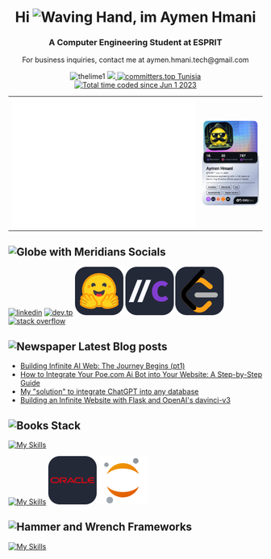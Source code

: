 <h1 align="center">Hi <img src="https://raw.githubusercontent.com/Tarikul-Islam-Anik/Animated-Fluent-Emojis/master/Emojis/Hand%20gestures/Waving%20Hand.png" alt="Waving Hand" width="35" height="35" />, im Aymen Hmani</h1>
<h3 align="center">A Computer Engineering Student at ESPRIT</h3>

<p align="center">For business inquiries, contact me at aymen.hmani.tech@gmail.com</p>

<p align="center"> <a><img src="https://komarev.com/ghpvc/?username=thelime1&label=Profile%20views&color=a88eff&style=flat" alt="thelime1" /></a> <a href="https://github.com/TheLime1?tab=repositories&q=&type=&language=&sort=stargazers"><img src="https://custom-icon-badges.demolab.com/github/stars/thelime1?color=ceb011&style=Star-yellow.svg&logo=star"/></a><a href="https://user-badge.committers.top/tunisia/TheLime1">
<img src="https://user-badge.committers.top/tunisia/TheLime1.svg" alt="committers.top Tunisia">
</a><a href="https://wakatime.com/@f527ccc3-e589-4baf-8918-702b4f1b7a1d"><img src="https://wakatime.com/badge/user/f527ccc3-e589-4baf-8918-702b4f1b7a1d.svg" alt="Total time coded since Jun 1 2023" /></a>
 </p>


<table>
  <tr>
    <td>

<img src="https://raw.githubusercontent.com/TheLime1/TheLime1/metric/github-metrics.svg">

  </td>
  <td>

<a href="https://dly.to/T25I879ySIy"><img src="https://raw.githubusercontent.com/TheLime1/TheLime1/devcard/devcard.png" width="300" alt="Aymen Hmani's Dev Card"/></a>

  </td>
  </tr>
</table>

## <img src="https://raw.githubusercontent.com/Tarikul-Islam-Anik/Animated-Fluent-Emojis/master/Emojis/Travel%20and%20places/Globe%20with%20Meridians.png" alt="Globe with Meridians" width="25" height="25" /> Socials
<p align="left">

[![linkedin](https://skillicons.dev/icons?i=linkedin)](https://www.linkedin.com/in/aymen-hmani/)
[![dev.tp](https://skillicons.dev/icons?i=devto)](https://dev.to/thelime1)
[![huggingface](https://raw.githubusercontent.com/TheLime1/skill-icons/main/icons/huggingface.svg)](https://huggingface.co/Lime1)
[![Code Trace](https://raw.githubusercontent.com/TheLime1/skill-icons/main/icons/codetrace.svg)](https://codetrace.com/users/TheLime1)
[![leetcode](https://raw.githubusercontent.com/TheLime1/skill-icons/main/icons/leetcode.svg)](https://leetcode.com/TheLime1/)
[![stack overflow](https://skillicons.dev/icons?i=stackoverflow)](https://stackoverflow.com/users/23000256/aymen-hmani)
 </p>

## <img src="https://raw.githubusercontent.com/Tarikul-Islam-Anik/Animated-Fluent-Emojis/master/Emojis/Objects/Newspaper.png" alt="Newspaper" width="25" height="25" /> Latest Blog posts
<!-- BLOG-POST-LIST:START -->
- [Building Infinite AI Web: The Journey Begins &lpar;pt1&rpar;](https://dev.to/thelime1/building-infinite-ai-web-the-journey-begins-pt1-1enb)
- [How to Integrate Your Poe.com Ai Bot into Your Website: A Step-by-Step Guide](https://dev.to/thelime1/how-to-integrate-your-poecom-ai-bot-into-your-website-a-step-by-step-guide-32m3)
- [My &quot;solution&quot; to integrate ChatGPT into any database](https://dev.to/thelime1/my-solution-to-integrate-chatgpt-into-any-database-8lb)
- [Building an Infinite Website with Flask and OpenAI&#39;s davinci-v3](https://dev.to/thelime1/building-an-infinite-website-with-flask-and-openais-davinci-v3-23ja)
<!-- BLOG-POST-LIST:END -->

## <img src="https://raw.githubusercontent.com/Tarikul-Islam-Anik/Animated-Fluent-Emojis/master/Emojis/Objects/Books.png" alt="Books" width="25" height="25" /> Stack

<p align="left">

[![My Skills](https://skillicons.dev/icons?i=python,c,cpp,java,html,css,js,php,bash,&perline=14)]()
 </p>
<p align="left">

<p align="left">

  [![My Skills](https://skillicons.dev/icons?i=linux,arduino,git,githubactions,mysql,qt,anaconda,azure&perline=20)]()
  ![Oracale](https://raw.githubusercontent.com/TheLime1/skill-icons/main/icons/Oracle-Dark.svg)
  ![Jupyter](https://raw.githubusercontent.com/TheLime1/skill-icons/main/icons/Jupyter.svg)
</p>

## <img src="https://raw.githubusercontent.com/Tarikul-Islam-Anik/Animated-Fluent-Emojis/master/Emojis/Objects/Hammer%20and%20Wrench.png" alt="Hammer and Wrench" width="25" height="25" /> Frameworks

<p align="left">

[![My Skills](https://skillicons.dev/icons?i=symfony,flask,selenium,bootstrap,jquery&perline=20)]()
</p>

